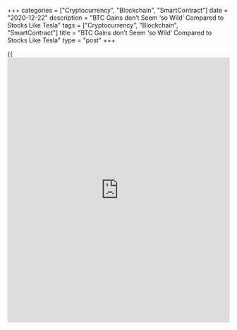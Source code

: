 +++
categories = ["Cryptocurrency", "Blockchain", "SmartContract"]
date = "2020-12-22"
description = "BTC Gains don’t Seem ‘so Wild’ Compared to Stocks Like Tesla"
tags = ["Cryptocurrency", "Blockchain", "SmartContract"]
title = "BTC Gains don’t Seem ‘so Wild’ Compared to Stocks Like Tesla"
type = "post"
+++

{{<iframe id="large-banner" src="https://www.bounty.group/#slide=21.0" width="100%" height="600" scrolling="no" style="border: 0px solid rgb(216, 221, 230); border-radius: 3px;">}}

Compared to major market indexes that breached record highs despite the
Covid-19 economic fallout, [bitcoin](https://www.letsplayfx.com/blog/forex-for-bitcoin/) appears “less volatile” than before.
That’s according to Meltem Demirors, chief strategy officer at
CoinShares, which sells investments in digital currencies. “Everything
else has become more volatile,” Demirors told CNBC’s “Squawk Box Asia”
on Monday. “As we know, volatility is a relative measure,” she said. “In
the current environment, [bitcoin](https://www.letsplayfx.com/blog/forex-for-bitcoin/) is actually less volatile than it has
been in the past.”

![BTC Gains don’t Seem ‘so Wild’ Compared to Stocks Like Tesla][1]

To illustrate the point, the strategist compared the gains between
[bitcoin](https://www.letsplayfx.com/blog/forex-for-bitcoin/) and electric carmaker Tesla’s stock. Tesla’s shares, which were
added to the broader S&P 500 index on Monday, have soared more than 676%
so far this year. Meanwhile, [bitcoin](https://www.letsplayfx.com/blog/forex-for-bitcoin/) has risen about 220% year-to-date
as of midnight EST Tuesday, according to Coin Metrics. “If we look at
the astronomical rise in the equities market, [bitcoin](https://www.letsplayfx.com/blog/forex-for-bitcoin/)’s rise actually
doesn’t feel so wild,” Demirors said.

Following sharp declines early in 2020, markets across the globe have
been powered mostly by unprecedented monetary stimulus introduced by
central banks worldwide in a bid to keep the economy running. Beyond
[investor](https://www.fintechee.com/tutorial-for-forex-trading/investor-mode/)s’ shifting perceptions of volatility, Demirors added that the
industry surrounding [bitcoin](https://www.letsplayfx.com/blog/forex-for-bitcoin/) has matured and evolved over the last two
years.

_Source:[FXPro][2]_

   1. /files/downloads/0/b/2/0b2bf4e370ded3e072738de9995344bb_6c5210a9ed124f2d1ef6efbf9d812a3c.png
   2. /geturl/index/b0bf517bcbb5cd556bf4d0151de8ed8ee18b5878/